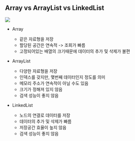 ## Array vs ArrayList vs LinkedList

![](https://i.stack.imgur.com/B2Q7K.png)

 - Array
    * 같은 자료형을 저장
    * 할당된 공간은 연속적 -> 조회가 빠름
    * 고정되어있는 배열의 크기때문에 데이터의 추가 및 삭제가 불편
  
 - ArrayList
    * 다양한 자료형을 저장
    * 인덱스를 갖지만, 몇번째 데이터인지 정도를 의미
    * 메모리 주소가 연속적이 아닐 수도 있음
    * 크기가 정해져 있지 않음
    * 검색 성능이 좋지 않음

 - LinkedList
    * 노드의 연결로 데이터를 저장
    * 데이터의 추가 및 삭제가 빠름
    * 저장공간 효율이 높지 않음
    * 검색 성능이 좋지 않음
